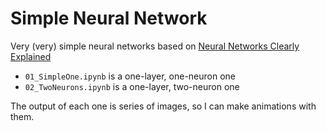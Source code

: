 # Simple Neural Network

Very (very) simple neural networks based on [Neural Networks Clearly Explained](https://www.youtube.com/playlist?list=PLblh5JKOoLUIxGDQs4LFFD--41Vzf-ME1)
- `01_SimpleOne.ipynb` is a one-layer, one-neuron one
- `02_TwoNeurons.ipynb` is a one-layer, two-neuron one

The output of each one is series of images, so I can make animations with them.
